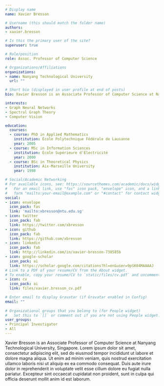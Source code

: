 ```yaml
---
# Display name
name: Xavier Bresson

# Username (this should match the folder name)
authors:
- xavier.bresson

# Is this the primary user of the site?
superuser: true

# Role/position
role: Assoc. Professor of Computer Science

# Organizations/Affiliations
organizations:
- name: Nanyang Technological University
  url: ""

# Short bio (displayed in user profile at end of posts)
bio: Xavier Bresson is an Associate Professor of Computer Science at Nanyang Technological University, Singapore. 

interests:
- Graph Neural Networks
- Spectral Graph Theory
- Computer Vision

education:
  courses:
  - course: PhD in Applied Mathematics
    institution: École Polytechnique Fédérale de Lausanne
    year: 2005
  - course: MSc in Information Sciences
    institution: École Supérieure d'Électricité
    year: 2000
  - course: BSc in Theoretical Physics
    institution: Aix-Marseille University
    year: 1998

# Social/Academic Networking
# For available icons, see: https://sourcethemes.com/academic/docs/widgets/#icons
#   For an email link, use "fas" icon pack, "envelope" icon, and a link in the
#   form "mailto:your-email@example.com" or "#contact" for contact widget.
social:
- icon: envelope
  icon_pack: fas
  link: 'mailto:xbresson@ntu.edu.sg'
- icon: twitter
  icon_pack: fab
  link: https://twitter.com/xbresson
- icon: github
  icon_pack: fab
  link: https://github.com/xbresson
- icon: linkedin
  icon_pack: fab
  link: http://linkedin.com/in/xavier-bresson-738585b
- icon: google-scholar
  icon_pack: ai
  link: https://scholar.google.com/citations?hl=en&user=9pSK04MAAAAJ
# Link to a PDF of your resume/CV from the About widget.
# To enable, copy your resume/CV to `static/files/cv.pdf` and uncomment the lines below.  
- icon: cv
  icon_pack: ai
  link: files/xavier.bresson_cv.pdf

# Enter email to display Gravatar (if Gravatar enabled in Config)
email: ""
  
# Organizational groups that you belong to (for People widget)
#   Set this to `[]` or comment out if you are not using People widget.  
user_groups:
- Principal Investigator
- All
---
```


Xavier Bresson is an Associate Professor of Computer Science at Nanyang Technological University, Singapore. 
Lorem ipsum dolor sit amet, consectetur adipiscing elit, sed do eiusmod tempor incididunt ut labore et dolore magna aliqua. Ut enim ad minim veniam, quis nostrud exercitation ullamco laboris nisi ut aliquip ex ea commodo consequat. Duis aute irure dolor in reprehenderit in voluptate velit esse cillum dolore eu fugiat nulla pariatur. Excepteur sint occaecat cupidatat non proident, sunt in culpa qui officia deserunt mollit anim id est laborum.
